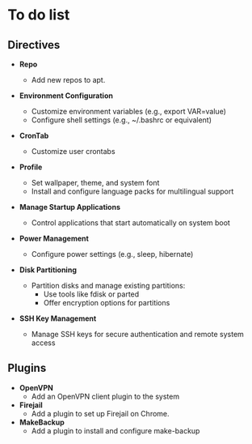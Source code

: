 # To do list

## Directives

- **Repo**
    - Add new repos to apt.

- **Environment Configuration**
  - Customize environment variables (e.g., export VAR=value)
  - Configure shell settings (e.g., ~/.bashrc or equivalent)

- **CronTab**
  - Customize user crontabs

- **Profile**
  - Set wallpaper, theme, and system font
  - Install and configure language packs for multilingual support

- **Manage Startup Applications**
  - Control applications that start automatically on system boot

- **Power Management**
  - Configure power settings (e.g., sleep, hibernate)

- **Disk Partitioning**
  - Partition disks and manage existing partitions:
    - Use tools like fdisk or parted
    - Offer encryption options for partitions

- **SSH Key Management**
  - Manage SSH keys for secure authentication and remote system access

## Plugins

- **OpenVPN**
  - Add an OpenVPN client plugin to the system
- **Firejail**
  - Add a plugin to set up Firejail on Chrome.
- **MakeBackup**
  - Add a plugin to install and configure make-backup
